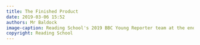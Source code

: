 ```yaml
---
title: The Finished Product
date: 2019-03-06 15:52
authors: Mr Baldock
image-caption: Reading School's 2019 BBC Young Reporter team at the end of the day
copyright: Reading School
---
```

